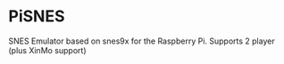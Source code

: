 PiSNES
======

SNES Emulator based on snes9x for the Raspberry Pi. Supports 2 player (plus XinMo support)
